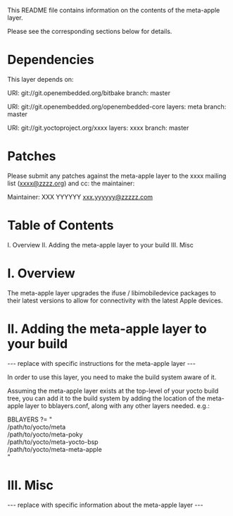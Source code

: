 

This README file contains information on the contents of the
meta-apple layer.

Please see the corresponding sections below for details.


Dependencies
============

This layer depends on:

  URI: git://git.openembedded.org/bitbake
  branch: master

  URI: git://git.openembedded.org/openembedded-core
  layers: meta
  branch: master

  URI: git://git.yoctoproject.org/xxxx
  layers: xxxx
  branch: master


Patches
=======

Please submit any patches against the meta-apple layer to the
xxxx mailing list (xxxx@zzzz.org) and cc: the maintainer:

Maintainer: XXX YYYYYY <xxx.yyyyyy@zzzzz.com>


Table of Contents
=================
   I. Overview
  II. Adding the meta-apple layer to your build
 III. Misc

I. Overview
============

The meta-apple layer upgrades the ifuse / libimobiledevice packages to 
their latest versions to allow for connectivity with the latest Apple 
devices.


II. Adding the meta-apple layer to your build
=================================================

--- replace with specific instructions for the meta-apple layer ---

In order to use this layer, you need to make the build system aware of
it.

Assuming the meta-apple layer exists at the top-level of your
yocto build tree, you can add it to the build system by adding the
location of the meta-apple layer to bblayers.conf, along with any
other layers needed. e.g.:

  BBLAYERS ?= " \
    /path/to/yocto/meta \
    /path/to/yocto/meta-poky \
    /path/to/yocto/meta-yocto-bsp \
    /path/to/yocto/meta-meta-apple \
    "


III. Misc
=========

--- replace with specific information about the meta-apple layer ---
